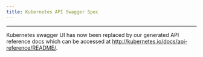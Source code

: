 ```yaml
---
title: Kubernetes API Swagger Spec
---
```


---

Kubernetes swagger UI has now been replaced by our generated API reference docs
which can be accessed at http://kubernetes.io/docs/api-reference/README/.

